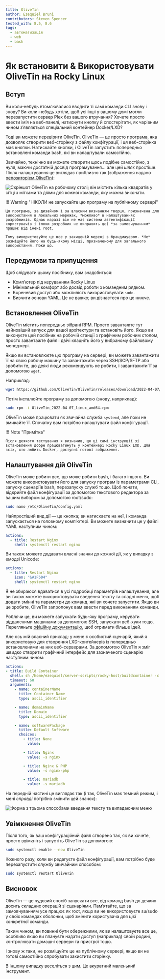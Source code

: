 ```yaml
---
title: OliveTin
author: Ezequiel Bruni
contributors: Steven Spencer
tested_with: 8.5, 8.6
tags:
  - автоматизація
  - web
  - bash
---
```


# Як встановити & Використовувати OliveTin на Rocky Linux

## Вступ

Ви коли-небудь втомлювалися вводити ті самі команди CLI знову і знову? Ви коли-небудь хотіли, щоб усі інші у вашому домі могли перезапустити сервер Plex без вашого втручання? Хочете просто ввести ім’я на веб-панелі, натиснути кнопку й спостерігати, як чарівним чином з’являється спеціальний контейнер Docker/LXD?

Тоді ви можете перевірити OliveTin. OliveTin — це просто програма, яка дозволяє створити веб-сторінку з файлу конфігурації, і ця веб-сторінка має кнопки. Натискайте кнопки, і OliveTin запустить попередньо встановлені команди bash, які ви налаштували самостійно.

Звичайно, технічно ви можете створити щось подібне самостійно, з нуля, маючи достатній досвід програмування... але цей *шлях* простіше. Після налаштування це виглядає приблизно так (зображення надано [репозиторієм OliveTin](https://github.com/OliveTin/OliveTin)):

![Скріншот OliveTin на робочому столі; він містить кілька квадратів у сітці з мітками та діями для кожної команди, яку можна виконати.](olivetin/screenshotDesktop.png)

!!! Warning "НІКОЛИ не запускайте цю програму на публічному сервері"

    Ця програма, за дизайном і за власним визнанням творця, призначена для використання в локальних мережах, *можливо* в налаштуваннях розробників. Однак наразі він не має системи автентифікації користувачів і (поки розробник не виправить це) *за замовчуванням* працює від імені root.
    
    Тому використовуйте це все у захищеній мережі з брандмауером. *Не* розміщуйте його на будь-якому місці, призначеному для загального використання. Поки що.

## Передумови та припущення

Щоб слідувати цьому посібнику, вам знадобиться:

* Комп’ютер під керуванням Rocky Linux
* Мінімальний комфорт або досвід роботи з командним рядком.
* Кореневий доступ або можливість використовувати `sudo`.
* Вивчити основи YAML. Це не важко; ви дізнаєтеся про це нижче.

## Встановлення OliveTin

OliveTin містить попередньо зібрані RPM. Просто завантажте тут найновіший випуск для вашої архітектури та встановіть його. Якщо ви виконуєте цей посібник на робочій станції з графічним робочим столом, просто завантажте файл і двічі клацніть його у вибраному файловому менеджері.

Якщо ви встановлюєте цю програму на сервері, ви можете завантажити її на свою робочу машину та завантажити через SSH/SCP/SFTP або зробити те, що деякі люди рекомендують не робити, і завантажити її за допомогою `wget`.

Наприклад:

```bash
wget https://github.com/OliveTin/OliveTin/releases/download/2022-04-07/OliveTin_2022-04-07_linux_amd64.rpm
```

Потім інсталюйте програму за допомогою (знову, наприклад):

```bash
sudo rpm -i OliveTin_2022-04-07_linux_amd64.rpm
```

OliveTin може працювати як звичайна служба `systemd`, але поки не вмикайте її. Спочатку вам потрібно налаштувати файл конфігурації.

!!! Note "Примітка"

    Після деякого тестування я визначив, що ці самі інструкції зі встановлення добре працюватимуть у контейнері Rocky Linux LXD. Для всіх, хто любить Docker, доступні готові зображення.

## Налаштування дій OliveTin

OliveTin може робити все, що може робити bash, і багато іншого. Ви можете використовувати його для запуску програм із параметрами CLI, запуску сценаріїв bash, перезапуску служб тощо. Щоб почати, відкрийте файл конфігурації за допомогою текстового редактора за вашим вибором за допомогою root/sudo:

```bash
sudo nano /etc/OliveTin/config.yaml
```

Найпростіший вид дії — це кнопка; ви натискаєте на неї, і команда запускається на головному комп’ютері. Ви можете визначити це у файлі YAML наступним чином:

```yaml
actions:
  - title: Restart Nginx
    shell: systemctl restart nginx
```

Ви також можете додавати власні значки до кожної дії, як у випадку з емодзі Unicode:

```yaml
actions:
  - title: Restart Nginx
    icon: "&#1F504"
    shell: systemctl restart nginx
```

Я не збираюся вдаватися в усі подробиці параметрів налаштування, але ви також можете використовувати введення тексту та спадні меню, щоб додати змінні та параметри до команд, які ви хочете запустити. Якщо ви це зробите, OliveTin запропонує вам ввести перед виконанням команди.

Роблячи це, ви можете запускати будь-яку програму, керувати віддаленими машинами за допомогою SSH, запускати веб-хуки тощо. Перегляньте [офіційну документацію](https://docs.olivetin.app/actions.html), щоб отримати більше ідей.

Але ось мій власний приклад: у мене є особистий сценарій, який я використовую для створення LXD-контейнерів із попередньо встановленими на них веб-серверами. За допомогою OliveTin я зміг швидко створити графічний інтерфейс для зазначеного сценарію наступним чином:

```yaml
actions:
- title: Build Container
  shell: sh /home/ezequiel/server-scripts/rocky-host/buildcontainer -c {{ containerName }} -d {{ domainName }} {{ softwarePackage }}
  timeout: 60
  arguments:
    - name: containerName
      title: Container Name
      type: ascii_identifier

    - name: domainName
      title: Domain
      type: ascii_identifier

    - name: softwarePackage
      title: Default Software
      choices:
        - title: None
          value:

        - title: Nginx
          value: -s nginx

        - title: Nginx & PHP
          value: -s nginx-php

        - title: mariadb
          value: -s mariadb
```

На передній частині це виглядає так (і так, OliveTin має темний режим, і мені *справді* потрібно змінити цей значок):

![Форма з трьома способами введення тексту та випадаючим меню](olivetin/containeraction.png)

## Увімкнення OliveTin

Після того, як ваш конфігураційний файл створено так, як ви хочете, просто ввімкніть і запустіть OliveTin за допомогою:

```bash
sudo systemctl enable --now OliveTin
```

Кожного разу, коли ви редагуєте файл конфігурації, вам потрібно буде перезапустити службу звичайним способом:

```bash
sudo systemctl restart OliveTin
```

## Висновок

OliveTin — це чудовий спосіб запускати все, від команд bash до деяких досить складних операцій зі сценаріями. Пам’ятайте, що за замовчуванням усе працює як root, якщо ви не використовуєте su/sudo у своїх командах оболонки, щоб змінити користувача для цієї конкретної команди.

Таким чином, ви повинні бути обережними, як ви налаштовуєте все це, особливо якщо ви плануєте надати доступ (наприклад) своїй родині, контролювати домашні сервери та пристрої тощо.

І знову ж таки, не розміщуйте це на публічному сервері, якщо ви не готові самостійно спробувати захистити сторінку.

В іншому випадку веселіться з цим. Це акуратний маленький інструмент.
